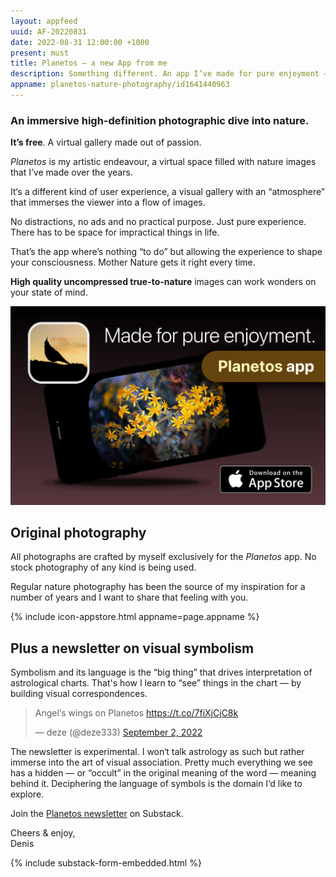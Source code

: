```yaml
---
layout: appfeed
uuid: AF-20220831
date: 2022-08-31 12:00:00 +1000
present: must
title: Planetos – a new App from me
description: Something different. An app I’ve made for pure enjoyment — try out Planetos — a high-definition virtual gallery devoted to Nature. It’s free.
appname: planetos-nature-photography/id1641440963
---
```


### An immersive high-definition photographic dive into nature.

**It’s free**. A virtual gallery made out of passion.

_Planetos_ is my artistic endeavour, a virtual space filled with nature images that I’ve made over the years.

It‘s a different kind of user experience, a visual gallery with an “atmosphere” that immerses the viewer into a flow of images.

No distractions, no ads and no practical purpose. Just pure experience. There has to be space for impractical things in life.

That’s the app where’s nothing “to do” but allowing the experience to shape your consciousness. Mother Nature gets it right every time.

**High quality uncompressed true-to-nature** images can work wonders on your state of mind.

<a href="https://apps.apple.com/au/app/{{ page.appname }}"><img src="/images/apps/planetos-app-banner.jpg" alt="Planetos nature photography app for iPhone"></a>

## Original photography

All photographs are crafted by myself exclusively for the _Planetos_ app. No stock photography of any kind is being used.

Regular nature photography has been the source of my inspiration for a number of years and I want to share that feeling with you.

{% include icon-appstore.html appname=page.appname %}

## Plus a newsletter on visual symbolism

Symbolism and its language is the “big thing” that drives interpretation of astrological charts. That's how I learn to “see” things in the chart — by building visual correspondences.

<blockquote class="twitter-tweet" data-theme="light"><p lang="en" dir="ltr">Angel‘s wings on Planetos <a href="https://t.co/7fiXjCjC8k">https://t.co/7fiXjCjC8k</a></p>&mdash; deze (@deze333) <a href="https://twitter.com/deze333/status/1565664996163567616?ref_src=twsrc%5Etfw">September 2, 2022</a></blockquote> <script async src="https://platform.twitter.com/widgets.js" charset="utf-8"></script>

The newsletter is experimental. I won‘t talk astrology as such but rather immerse into the art of visual association. Pretty much everything we see has a hidden — or “occult” in the original meaning of the word — meaning behind it. Deciphering the language of symbols is the domain I‘d like to explore.

Join the [Planetos newsletter](https://planetos.substack.com/) on Substack.

Cheers & enjoy,  
Denis

{% include substack-form-embedded.html %}
